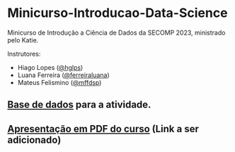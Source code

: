 # Minicurso-Introducao-Data-Science
Minicurso de Introdução a Ciência de Dados da SECOMP 2023, ministrado pelo Katie.

Instrutores:
* Hiago Lopes ([@hglps](https://github.com/hglps))
* Luana Ferreira ([@ferreiraluana](https://github.com/ferreiraluana))
* Mateus Felismino ([@mffdsp](https://github.com/mffdsp))

## [Base de dados](https://github.com/hglps/Minicurso-Introducao-Data-Science/blob/main/data.csv) para a atividade.

## [Apresentação em PDF do curso]() (Link a ser adicionado)
